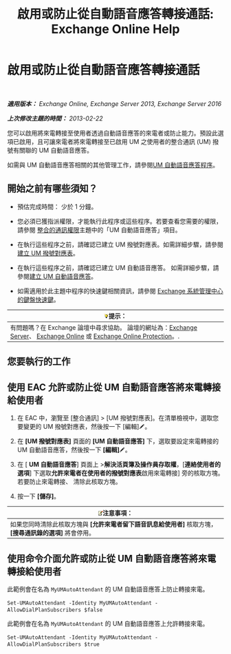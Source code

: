 ﻿---
title: '啟用或防止從自動語音應答轉接通話: Exchange Online Help'
TOCTitle: 啟用或防止從自動語音應答轉接通話
ms:assetid: ca961cc8-cc24-4e05-b72d-79979c155cf9
ms:mtpsurl: https://technet.microsoft.com/zh-tw/library/Ee423558(v=EXCHG.150)
ms:contentKeyID: 52062409
ms.date: 05/23/2018
mtps_version: v=EXCHG.150
ms.translationtype: MT
---

# 啟用或防止從自動語音應答轉接通話

 

_**適用版本：** Exchange Online, Exchange Server 2013, Exchange Server 2016_

_**上次修改主題的時間：** 2013-02-22_

您可以啟用將來電轉接至使用者透過自動語音應答的來電者或防止能力。預設此選項已啟用，且可讓來電者將來電轉接至已啟用 UM 之使用者的整合通訊 (UM) 撥號有關聯的 UM 自動語音應答。

如需與 UM 自動語音應答相關的其他管理工作，請參閱[UM 自動語音應答程序](um-auto-attendant-procedures-exchange-2013-help.md)。

## 開始之前有哪些須知？

  - 預估完成時間： 少於 1 分鐘。

  - 您必須已獲指派權限，才能執行此程序或這些程序。若要查看您需要的權限，請參閱 [整合的通訊權限](unified-messaging-permissions-exchange-2013-help.md)主題中的「UM 自動語音應答」項目。

  - 在執行這些程序之前，請確認已建立 UM 撥號對應表。如需詳細步驟，請參閱[建立 UM 撥號對應表](create-a-um-dial-plan-exchange-2013-help.md)。

  - 在執行這些程序之前，請確認已建立 UM 自動語音應答。 如需詳細步驟，請參閱[建立 UM 自動語音應答](create-a-um-auto-attendant-exchange-2013-help.md)。

  - 如需適用於此主題中程序的快速鍵相關資訊，請參閱 [Exchange 系統管理中心的鍵盤快速鍵](keyboard-shortcuts-in-the-exchange-admin-center-exchange-online-protection-help.md)。

<table>
<thead>
<tr class="header">
<th><img src="images/Bb124558.tip(EXCHG.150).gif" title="提示" alt="提示" />提示：</th>
</tr>
</thead>
<tbody>
<tr class="odd">
<td>有問題嗎？在 Exchange 論壇中尋求協助。 論壇的網址為：<a href="https://go.microsoft.com/fwlink/p/?linkid=60612">Exchange Server</a>、 <a href="https://go.microsoft.com/fwlink/p/?linkid=267542">Exchange Online</a> 或 <a href="https://go.microsoft.com/fwlink/p/?linkid=285351">Exchange Online Protection</a>。.</td>
</tr>
</tbody>
</table>


## 您要執行的工作

## 使用 EAC 允許或防止從 UM 自動語音應答將來電轉接給使用者

1.  在 EAC 中，瀏覽至 \[整合通訊\] \> \[UM 撥號對應表\]。在清單檢視中，選取您要變更的 UM 撥號對應表，然後按一下 \[編輯\]![編輯圖示](images/JJ218640.6f53ccb2-1f13-4c02-bea0-30690e6ea71d(EXCHG.150).gif "編輯圖示")。

2.  在 **\[UM 撥號對應表\]** 頁面的 **\[UM 自動語音應答\]** 下，選取要設定來電轉接的 UM 自動語音應答，然後按一下 **\[編輯\]**![編輯圖示](images/JJ218640.6f53ccb2-1f13-4c02-bea0-30690e6ea71d(EXCHG.150).gif "編輯圖示")。

3.  在 \[ **UM 自動語音應答**\] 頁面上 \>**解決活頁簿及操作員存取權**，\[**連絡使用者的選項**\] 下選取**允許來電者在使用者的撥號對應表**啟用來電轉接\] 旁的核取方塊。若要防止來電轉接、 清除此核取方塊。

4.  按一下 **\[儲存\]**。

<table>
<thead>
<tr class="header">
<th><img src="images/Bb124558.note(EXCHG.150).gif" title="注意事項" alt="注意事項" />注意事項：</th>
</tr>
</thead>
<tbody>
<tr class="odd">
<td>如果您同時清除此核取方塊與 <strong>[允許來電者留下語音訊息給使用者]</strong> 核取方塊，<strong>[搜尋通訊錄的選項]</strong> 將會停用。</td>
</tr>
</tbody>
</table>


## 使用命令介面允許或防止從 UM 自動語音應答將來電轉接給使用者

此範例會在名為 `MyUMAutoAttendant` 的 UM 自動語音應答上防止轉接來電。

    Set-UMAutoAttendant -Identity MyUMAutoAttendant -AllowDialPlanSubscribers $false

此範例會在名為 `MyUMAutoAttendant` 的 UM 自動語音應答上允許轉接來電。

    Set-UMAutoAttendant -Identity MyUMAutoAttendant -AllowDialPlanSubscribers $true

